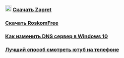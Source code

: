 ### <img src="https://i.imgur.com/uABXHHI.png" width="20px"></img> [Скачать Zapret](https://github.com/censorliber/zapret)

### [Скачать RoskomFree](https://github.com/censorliber/roskomFree)

### [Как изменить DNS сервер в Windows 10](https://github.com/censorliber/censorliber/blob/main/dns.md)

### [Лучший способ смотреть ютуб на телефоне](https://github.com/censorliber/censorliber/blob/main/bravenewpipe.md)
